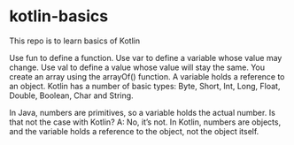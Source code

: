 # kotlin-basics
This repo is to learn basics of Kotlin

Use fun to define a function.
Use var to define a variable whose value may change.
Use val to define a value whose value will stay the same.
You create an array using the arrayOf() function.
A variable holds a reference to an object.
Kotlin has a number of basic types: Byte, Short, Int, Long, Float, Double, Boolean, Char and String.

 In Java, numbers are primitives, so a variable holds the actual number. Is that not the case with Kotlin?
A: No, it’s not. In Kotlin, numbers are objects, and the variable holds a reference to the object, not the object itself.

